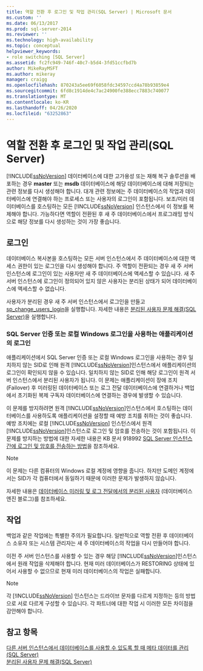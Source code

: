 ```yaml
---
title: 역할 전환 후 로그인 및 작업 관리(SQL Server) | Microsoft 문서
ms.custom: ''
ms.date: 06/13/2017
ms.prod: sql-server-2014
ms.reviewer: ''
ms.technology: high-availability
ms.topic: conceptual
helpviewer_keywords:
- role switching [SQL Server]
ms.assetid: fc2fc949-746f-40c7-b5d4-3fd51ccfbd7b
author: MikeRayMSFT
ms.author: mikeray
manager: craigg
ms.openlocfilehash: 870243a5ee69f6058fdc34597ccd4a78b93859e4
ms.sourcegitcommit: 6fd8c1914de4c7ac24900fe388ecc7883c740077
ms.translationtype: MT
ms.contentlocale: ko-KR
ms.lasthandoff: 04/26/2020
ms.locfileid: "63252863"
---
```

# <a name="management-of-logins-and-jobs-after-role-switching-sql-server"></a>역할 전환 후 로그인 및 작업 관리(SQL Server)
  [!INCLUDE[ssNoVersion](../../includes/ssnoversion-md.md)] 데이터베이스에 대한 고가용성 또는 재해 복구 솔루션을 배포하는 경우 **master** 또는 **msdb** 데이터베이스에 해당 데이터베이스에 대해 저장되는 관련 정보를 다시 생성해야 합니다. 대개 관련 정보에는 주 데이터베이스의 작업과 데이터베이스에 연결해야 하는 프로세스 또는 사용자의 로그인이 포함됩니다. 보조/미러 데이터베이스를 호스팅하는 모든 [!INCLUDE[ssNoVersion](../../includes/ssnoversion-md.md)] 인스턴스에서 이 정보를 복제해야 합니다. 가능하다면 역할이 전환된 후 새 주 데이터베이스에서 프로그래밍 방식으로 해당 정보를 다시 생성하는 것이 가장 좋습니다.  
  
## <a name="logins"></a>로그인  
 데이터베이스 복사본을 호스팅하는 모든 서버 인스턴스에서 주 데이터베이스에 대한 액세스 권한이 있는 로그인을 다시 생성해야 합니다. 주 역할이 전환되는 경우 새 주 서버 인스턴스에 로그인이 있는 사용자만 새 주 데이터베이스에 액세스할 수 있습니다. 새 주 서버 인스턴스에 로그인이 정의되어 있지 않은 사용자는 분리된 상태가 되어 데이터베이스에 액세스할 수 없습니다.  
  
 사용자가 분리된 경우 새 주 서버 인스턴스에서 로그인을 만들고 [sp_change_users_login](/sql/relational-databases/system-stored-procedures/sp-change-users-login-transact-sql)을 실행합니다. 자세한 내용은 [분리된 사용자 문제 해결&#40;SQL Server&#41;](troubleshoot-orphaned-users-sql-server.md)을 실행합니다.  
  
###  <a name="logins-of-applications-that-use-sql-server-authentication-or-a-local-windows-login"></a><a name="SSauthentication"></a> SQL Server 인증 또는 로컬 Windows 로그인을 사용하는 애플리케이션의 로그인  
 애플리케이션에서 SQL Server 인증 또는 로컬 Windows 로그인을 사용하는 경우 일치하지 않는 SID로 인해 원격 [!INCLUDE[ssNoVersion](../../includes/ssnoversion-md.md)]인스턴스에서 애플리케이션의 로그인이 확인되지 않을 수 있습니다. 일치하지 않는 SID로 인해 해당 로그인이 원격 서버 인스턴스에서 분리된 사용자가 됩니다. 이 문제는 애플리케이션이 장애 조치(Failover) 후 미러링된 데이터베이스 또는 로그 전달 데이터베이스에 연결하거나 백업에서 초기화된 복제 구독자 데이터베이스에 연결하는 경우에 발생할 수 있습니다.  
  
 이 문제를 방지하려면 원격 [!INCLUDE[ssNoVersion](../../includes/ssnoversion-md.md)]인스턴스에서 호스팅하는 데이터베이스를 사용하도록 애플리케이션을 설정할 때 예방 조치를 취하는 것이 좋습니다. 예방 조치에는 로컬 [!INCLUDE[ssNoVersion](../../includes/ssnoversion-md.md)] 인스턴스에서 원격 [!INCLUDE[ssNoVersion](../../includes/ssnoversion-md.md)]인스턴스로 로그인 및 암호를 전송하는 것이 포함됩니다. 이 문제를 방지하는 방법에 대한 자세한 내용은 KB 문서 918992 [SQL Server 인스턴스 간에 로그인 및 암호를 전송하는 방법](https://support.microsoft.com/kb/918992/)을 참조하세요.  
  
> [!NOTE]  
>  이 문제는 다른 컴퓨터의 Windows 로컬 계정에 영향을 줍니다. 하지만 도메인 계정에서는 SID가 각 컴퓨터에서 동일하기 때문에 이러한 문제가 발생하지 않습니다.  
  
 자세한 내용은 [데이터베이스 미러링 및 로그 전달에서의 분리된 사용자](https://blogs.msdn.com/b/sqlserverfaq/archive/2009/04/13/orphaned-users-with-database-mirroring-and-log-shipping.aspx) (데이터베이스 엔진 블로그)를 참조하세요.  
  
## <a name="jobs"></a>작업  
 백업과 같은 작업에는 특별한 주의가 필요합니다. 일반적으로 역할 전환 후 데이터베이스 소유자 또는 시스템 관리자는 새 주 데이터베이스의 작업을 다시 만들어야 합니다.  
  
 이전 주 서버 인스턴스를 사용할 수 있는 경우 해당 [!INCLUDE[ssNoVersion](../../includes/ssnoversion-md.md)]인스턴스에서 원래 작업을 삭제해야 합니다. 현재 미러 데이터베이스가 RESTORING 상태에 있어서 사용할 수 없으므로 현재 미러 데이터베이스의 작업은 실패합니다.  
  
> [!NOTE]  
>  각 [!INCLUDE[ssNoVersion](../../includes/ssnoversion-md.md)] 인스턴스는 드라이브 문자를 다르게 지정하는 등의 방법으로 서로 다르게 구성할 수 있습니다. 각 파트너에 대한 작업 시 이러한 모든 차이점을 감안해야 합니다.  
  
## <a name="see-also"></a>참고 항목  
 [다른 서버 인스턴스에서 데이터베이스를 사용할 수 있도록 할 때 메타 데이터를 관리 &#40;SQL Server&#41;](../../relational-databases/databases/manage-metadata-when-making-a-database-available-on-another-server.md)   
 [분리된 사용자 문제 해결&#40;SQL Server&#41;](troubleshoot-orphaned-users-sql-server.md)  
  
  
